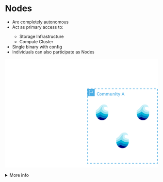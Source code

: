 # Nodes

<div class="flex flex-row gap-2 m-t-2 m-b-12">
  <div class="flex flex-col p-x-6 aruna-border rounded-4 text-2xl justify-center">

  <ul class="flex flex-col gap-12" style="">
    <li>Are completely autonomous</li>
    <li>Act as primary access to:</li>
    <ul>
      <li>Storage Infrastructure </li>
      <li>Compute Cluster</li>
    </ul>
    <li>Single binary with config</li>
    <li>Individuals can also participate as Nodes</li>
  </ul>

  </div>
  <div class="flex flex-col flex-50 p-x-6">
    <p align="center">
      <img src="../assets/images/node.drawio.png"/>
    </p>
  </div>
</div>

<details>
  <summary class="w-60 m-t-24 m-b-12 p-b-8 accordion-border text-2xl font-bold">More info</summary>

  <div class="flex flex-col p-x-6 aruna-border rounded-4 text-xl">

  In a federated scientific data management system, individual nodes serve as autonomous components that collectively form a distributed research infrastructure. **Institutional Storage Gateway Nodes** provide access to large-scale research repositories, exposing datasets while maintaining local security policies. **Personal Research Nodes** represent scientists' laptops or workstations that share specialized datasets, analysis tools, or computational resources directly from personal environments. **Compute Cluster Gateway Nodes** serve as entry points to high-performance computing resources, enabling remote access to parallel processing clusters or specialized facilities. Each node maintains its own security boundaries and governance while contributing to seamless cross-institutional resource and data sharing. A node can also perform several of these roles simultaneously, enabling advanced data orchestration strategies such as data-to-compute and compute-to-data in the network.
  </div>
</details>

